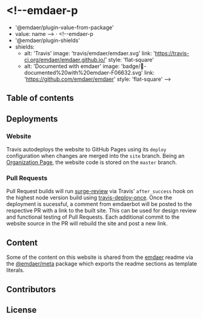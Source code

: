 # <!--emdaer-p
  - '@emdaer/plugin-value-from-package'
  - value: name
--> · <!--emdaer-p
  - '@emdaer/plugin-shields'
  - shields:
      - alt: 'Travis'
        image: 'travis/emdaer/emdaer.svg'
        link: 'https://travis-ci.org/emdaer/emdaer.github.io/'
        style: 'flat-square'
      - alt: 'Documented with emdaer'
        image: 'badge/📓-documented%20with%20emdaer-F06632.svg'
        link: 'https://github.com/emdaer/emdaer'
        style: 'flat-square'
-->
<!--emdaer-p
  - '@emdaer/plugin-value-from-package'
  - value: description
-->
## Table of contents
<!-- toc -->
## Deployments

### Website
Travis autodeploys the website to GitHub Pages using its `deploy` configuration when changes are merged into the `site` branch. Being an [Organization Page](https://help.github.com/articles/user-organization-and-project-pages/), the website code is stored on the `master` branch.

### Pull Requests
Pull Request builds will run [surge-review](https://github.com/cdaringe/surge-review) via Travis' `after_success`  hook on the highest node version build using [travis-deploy-once](https://github.com/semantic-release/travis-deploy-once). Once the deployment is sucessful, a comment from emdaerbot will be posted to the respective PR with a link to the built site. This can be used for design review and functional testing of Pull Requests. Each additional commit to the website source in the PR will rebuild the site and post a new link.

## Content
Some of the content on this website is shared from the [emdaer](https://github.com/emdaer/emdaer) readme via the [@emdaer/meta](https://www.npmjs.com/package/@emdaer/meta) package which exports the readme sections as template literals. 

## Contributors
<!--emdaer-p
  - '@emdaer/plugin-contributors-details-github'
-->

## License
<!--emdaer-p
  - '@emdaer/plugin-license-reference'
-->
<!--emdaer-t
  - '@emdaer/transform-prettier'
  - options:
      printWidth: 500
      singleQuote: true
      trailingComma: es5
-->
<!--emdaer-t
  - '@emdaer/transform-smartypants'
  - options: q
-->
<!--emdaer-t
  - '@emdaer/transform-table-of-contents'
-->
